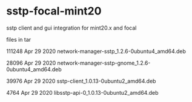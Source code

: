 # sstp-focal-mint20
sstp client and gui integration for mint20.x and focal

files in tar

111248 Apr 29  2020 network-manager-sstp_1.2.6-0ubuntu4_amd64.deb

 28096 Apr 29  2020 network-manager-sstp-gnome_1.2.6-0ubuntu4_amd64.deb
	
 39976 Apr 29  2020 sstp-client_1.0.13-0ubuntu2_amd64.deb
	
  4764 Apr 29  2020 libsstp-api-0_1.0.13-0ubuntu2_amd64.deb
  
